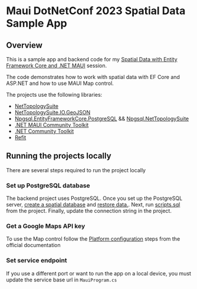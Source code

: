 # Maui DotNetConf 2023 Spatial Data Sample App

## Overview

This is a sample app and backend code for my [Spatial Data with Entity Framework Core and .NET MAUI](https://www.dotnetconf.net/agenda#536258) session.

The code demonstrates how to work with spatial data with EF Core and ASP.NET and how to use MAUI Map control.

The projects use the following libraries:

 - [NetTopologySuite](https://github.com/NetTopologySuite/NetTopologySuite)
 - [NetTopologySuite.IO.GeoJSON](https://github.com/NetTopologySuite/NetTopologySuite.IO.GeoJSON)
 - [Npgsql.EntityFrameworkCore.PostgreSQL](https://github.com/npgsql/efcore.pg) && [Npgsql.NetTopologySuite](https://github.com/npgsql/npgsql)
 - [.NET MAUI Community Toolkit](https://github.com/CommunityToolkit/Maui)
 - [.NET Community Toolkit](https://github.com/CommunityToolkit/dotnet)
 - [Refit](https://github.com/reactiveui/refit)

## Running the projects locally

There are several steps required to run the project locally

### Set up PostgreSQL database
The backend project uses PostgreSQL. Once you set up the PostgreSQL server, [create a spatial database](https://postgis.net/workshops/en/postgis-intro/creating_db.html) 
and [restore data.](https://postgis.net/workshops/en/postgis-intro/loading_data.html). Next, run [scripts.sql](https://github.com/Giorgi/Maui-DotNetConf-Sample/blob/main/SpatialData.Api/scripts.sql) from the project. Finally, update the connection string in the project.

### Get a Google Maps API key
To use the Map control follow the [Platform configuration](https://learn.microsoft.com/en-us/dotnet/maui/user-interface/controls/map?view=net-maui-8.0#platform-configuration) steps from the official documentation

### Set service endpoint
If you use a different port or want to run the app on a local device, you must update the service base url in `MauiProgram.cs`
